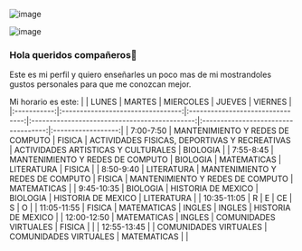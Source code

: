 ![image](https://user-images.githubusercontent.com/99784178/154790339-a73384f3-0ebe-4821-818a-d899e8786322.png)

![image](https://user-images.githubusercontent.com/99784178/154790484-95e4fc58-ed03-48fa-9d53-77edfe7c235a.png)


### Hola queridos compañeros👋

Este es mi perfil y quiero enseñarles un poco mas de mi mostrandoles gustos personales para que me conozcan mejor.

<!--
**AlexisTJMX/AlexisTJMX** is a ✨ _special_ ✨ repository because its `README.md` (this file) appears on your GitHub profile.

Here are some ideas to get you started:

- 🔭 I’m currently working on ...
- 🌱 I’m currently learning ...
- 👯 I’m looking to collaborate on ...
- 🤔 I’m looking for help with ...
- 💬 Ask me about ...
- 📫 How to reach me: ...
- 😄 Pronouns: ...
- ⚡ Fun fact: ...
-->

Mi horario es este:
|             |               LUNES               |              MARTES              |                   MIERCOLES                   |                JUEVES               |       VIERNES      |
|:-----------:|:---------------------------------:|:--------------------------------:|:---------------------------------------------:|:-----------------------------------:|:------------------:|
|  7:00-7:50  | MANTENIMIENTO Y  REDES DE COMPUTO |              FISICA              | ACTIVIDADES FISICAS, DEPORTIVAS Y RECREATIVAS | ACTIVIDADES ARTISTICAS Y CULTURALES |      BIOLOGIA      |
|  7:55-8:45  | MANTENIMIENTO Y  REDES DE COMPUTO |             BIOLOGIA             |                  MATEMATICAS                  |              LITERATURA             |       FISICA       |
|  8:50-9:40  |             LITERATURA            | MANTENIMIENTO Y REDES DE COMPUTO |                     FISICA                    |   MANTENIMIENTO Y REDES DE COMPUTO  |     MATEMATICAS    |
|  9:45-10:35 |              BIOLOGIA             |        HISTORIA DE MEXICO        |                    BIOLOGIA                   |          HISTORIA DE MEXICO         |     LITERATURA     |
| 10:35-11:05 |                 R                 |                 E                |                       CE                      |                  S                  |          O         |
| 11:05-11:55 |               FISICA              |            MATEMATICAS           |                     INGLES                    |                INGLES               | HISTORIA DE MEXICO |
| 12:00-12:50 |            MATEMATICAS            |              INGLES              |             COMUNIDADES VIRTUALES             |                FISICA               |                    |
| 12:55-13:45 |                                   |      COMUNIDADES  VIRTUALES      |             COMUNIDADES VIRTUALES             |             MATEMATICAS             |                    |
